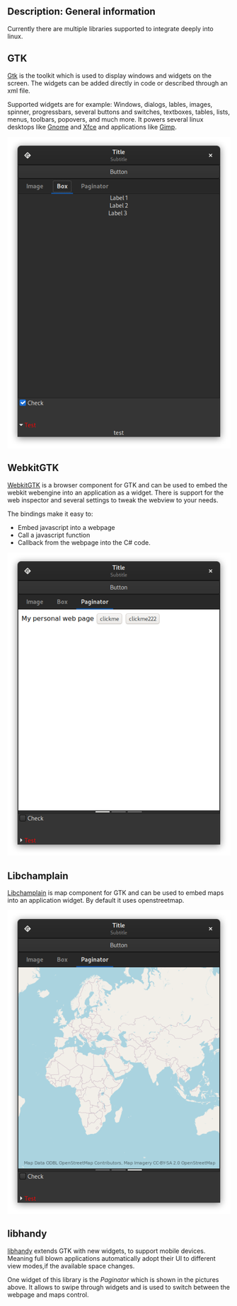 Description: General information
---
Currently there are multiple libraries supported to integrate deeply into linux.
## GTK
[Gtk] is the toolkit which is used to display windows and widgets on the screen. The widgets can be added directly in code or described through an xml file.

Supported widgets are for example: Windows, dialogs, lables, images, spinner, progressbars, several buttons and switches, textboxes, tables,  lists, menus, toolbars, popovers, and much more. It powers several linux desktops like [Gnome] and [Xfce] and applications like [Gimp].

![A picture of an example gtk application][GtkApp]

## WebkitGTK
[WebkitGTK] is a browser component for GTK and can be used to embed the webkit webengine into an application as a widget. There is support for the web inspector and several settings to tweak the webview to your needs.

The bindings make it easy to:
* Embed javascript into a webpage
* Call a javascript function
* Callback from the webpage into the C# code.

![A picture of an example gtk application with visible webpage][GtkAppBrowser]

## Libchamplain
[Libchamplain] is map component for GTK and can be used to embed maps into an application widget. By default it uses openstreetmap.

![A picture of an example gtk application with visible openstreetmap][GtkAppMaps]

## libhandy
[libhandy] extends GTK with new widgets, to support mobile devices. Meaning full blown applications automatically adopt their UI to different view modes,if the available space changes.

One widget of this library is the *Paginator* which is shown in the pictures above. It allows to swipe through widgets and is used to switch between the webpage and maps control.

[libhandy]: https://source.puri.sm/Librem5/libhandy
[Libchamplain]: https://wiki.gnome.org/Projects/libchamplain
[WebkitGTK]: https://webkitgtk.org/
[Gtk]: https://gtk.org
[Gimp]: https://gimp.org
[Gnome]: https://gnome.org
[Xfce]: https://xfce.org

[GtkApp]: GtkApp.png "Example GtkApp"
[GtkAppBrowser]: GtkAppBrowser.png "Example GtkApp with Browser"
[GtkAppMaps]: GtkAppMaps.png "Example GtkApp with Maps"